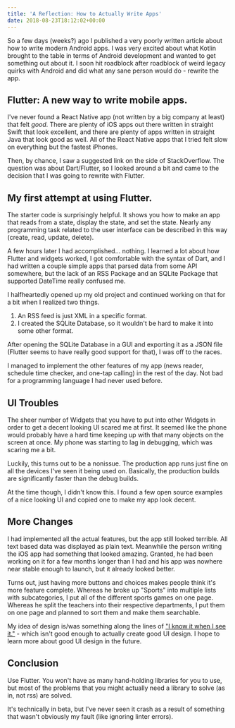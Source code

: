 ```yaml
---
title: 'A Reflection: How to Actually Write Apps'
date: 2018-08-23T18:12:02+00:00
---
```

So a few days (weeks?) ago I published a very poorly written article about how to write modern Android apps. I was very excited about what Kotlin brought to the table in terms of Android development and wanted to get something out about it. I soon hit roadblock after roadblock of weird legacy quirks with Android and did what any sane person would do - rewrite the app.

## Flutter: A new way to write mobile apps.

I've never found a React Native app (not written by a big company at least) that felt *good*. There are plenty of iOS apps out there written in straight Swift that look excellent, and there are plenty of apps written in straight Java that look good as well. All of the React Native apps that I tried felt slow on everything but the fastest iPhones.

Then, by chance, I saw a suggested link on the side of StackOverflow. The question was about Dart/Flutter, so I looked around a bit and came to the decision that I was going to rewrite with Flutter.

## My first attempt at using Flutter.

The starter code is surprisingly helpful. It shows you how to make an app that reads from a state, display the state, and set the state. Nearly any programming task related to the user interface can be described in this way (create, read, update, delete).

A few hours later I had accomplished... nothing. I learned a lot about how Flutter and widgets worked, I got comfortable with the syntax of Dart, and I had written a couple simple apps that parsed data from some API somewhere, but the lack of an RSS Package and an SQLite Package that supported DateTime really confused me.

I halfheartedly opened up my old project and continued working on that for a bit when I realized two things.

1. An RSS feed is just XML in a specific format.
2. I created the SQLite Database, so it wouldn't be hard to make it into some other format.

After opening the SQLite Database in a GUI and exporting it as a JSON file (Flutter seems to have really good support for that), I was off to the races.

I managed to implement the other features of my app (news reader, schedule time checker, and one-tap calling) in the rest of the day. Not bad for a programming language I had never used before.

## UI Troubles

The sheer number of Widgets that you have to put into other Widgets in order to get a decent looking UI scared me at first. It seemed like the phone would probably have a hard time keeping up with that many objects on the screen at once. My phone was starting to lag in debugging, which was scaring me a bit.

Luckily, this turns out to be a nonissue. The production app runs just fine on all the devices I've seen it being used on. Basically, the production builds are significantly faster than the debug builds.

At the time though, I didn't know this. I found a few open source examples of a nice looking UI and copied one to make my app look decent.

## More Changes

I had implemented all the actual features, but the app still looked terrible. All text based data was displayed as plain text. Meanwhile the person writing the iOS app had something that looked amazing. Granted, he had been working on it for a few months longer than I had and his app was nowhere near stable enough to launch, but it already looked better.

Turns out, just having more buttons and choices makes people think it's more feature complete. Whereas he broke up "Sports" into multiple lists with subcategories, I put all of the different sports games on one page. Whereas he split the teachers into their respective departments, I put them on one page and planned to sort them and make them searchable.

My idea of design is/was something along the lines of ["I know it when I see it."](https://en.wikipedia.org/wiki/I_know_it_when_I_see_it) - which isn't good enough to actually create good UI design. I hope to learn more about good UI design in the future.

## Conclusion

Use Flutter. You won't have as many hand-holding libraries for you to use, but most of the problems that you might actually need a library to solve (as in, not rss) are solved.

It's technically in beta, but I've never seen it crash as a result of something that wasn't obviously my fault (like ignoring linter errors).
